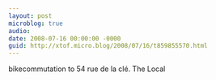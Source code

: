 ```yaml
---
layout: post
microblog: true
audio: 
date: 2008-07-16 00:00:00 -0000
guid: http://xtof.micro.blog/2008/07/16/t859855570.html
---
```

bikecommutation to 54 rue de la clé. The Local
